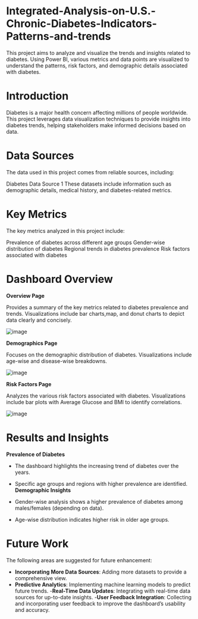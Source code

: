 # Integrated-Analysis-on-U.S.-Chronic-Diabetes-Indicators-Patterns-and-trends


This project aims to analyze and visualize the trends and insights related to diabetes. Using Power BI, various metrics and data points are visualized to understand the patterns, risk factors, and demographic details associated with diabetes.

# Introduction

Diabetes is a major health concern affecting millions of people worldwide. This project leverages data visualization techniques to provide insights into diabetes trends, helping stakeholders make informed decisions based on data.

# Data Sources

The data used in this project comes from reliable sources, including:

Diabetes Data Source 1
These datasets include information such as demographic details, medical history, and diabetes-related metrics.

# Key Metrics

The key metrics analyzed in this project include:

Prevalence of diabetes across different age groups
Gender-wise distribution of diabetes
Regional trends in diabetes prevalence
Risk factors associated with diabetes

# Dashboard Overview

 **Overview Page**
 
Provides a summary of the key metrics related to diabetes prevalence and trends.
Visualizations include bar charts,map, and donut charts to depict data clearly and concisely.


![image](https://github.com/user-attachments/assets/c17d5743-4ef5-4a46-9f4b-f52c5b7950f0)

 **Demographics Page**

 
Focuses on the demographic distribution of diabetes.
Visualizations include age-wise and disease-wise breakdowns.


![image](https://github.com/user-attachments/assets/8374769b-0ee3-4cf3-8b41-ec847aeaf3de)

**Risk Factors Page**


Analyzes the various risk factors associated with diabetes.
Visualizations include bar plots with Average Glucose and BMI to identify correlations.



![image](https://github.com/user-attachments/assets/c06c6435-0583-4d5d-a20d-24e9a3885f0e)


# Results and Insights


**Prevalence of Diabetes**

- The dashboard highlights the increasing trend of diabetes over the years.
- Specific age groups and regions with higher prevalence are identified.
**Demographic Insights**

  
- Gender-wise analysis shows a higher prevalence of diabetes among males/females (depending on data).
- Age-wise distribution indicates higher risk in older age groups.

  
# Future Work

The following areas are suggested for future enhancement:

- **Incorporating More Data Sources**: Adding more datasets to provide a comprehensive view.
- **Predictive Analytics**: Implementing machine learning models to predict future trends.
-**Real-Time Data Updates**: Integrating with real-time data sources for up-to-date insights.
-**User Feedback Integration**: Collecting and incorporating user feedback to improve the dashboard’s usability and accuracy.
